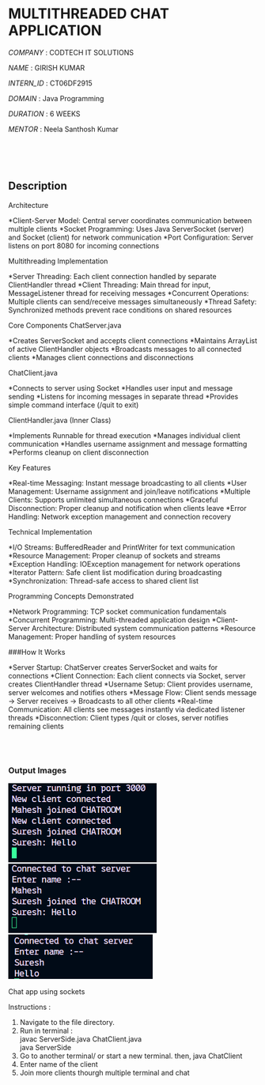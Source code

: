 # MULTITHREADED CHAT APPLICATION

*COMPANY* : CODTECH IT SOLUTIONS

*NAME* : GIRISH KUMAR

*INTERN_ID* : CT06DF2915

*DOMAIN* : Java Programming

*DURATION* : 6 WEEKS

*MENTOR* : Neela Santhosh Kumar
  
  
<br/><br/><br/>

## Description

Architecture

*Client-Server Model: Central server coordinates communication between multiple clients
*Socket Programming: Uses Java ServerSocket (server) and Socket (client) for network communication
*Port Configuration: Server listens on port 8080 for incoming connections

Multithreading Implementation

*Server Threading: Each client connection handled by separate ClientHandler thread
*Client Threading: Main thread for input, MessageListener thread for receiving messages
*Concurrent Operations: Multiple clients can send/receive messages simultaneously
*Thread Safety: Synchronized methods prevent race conditions on shared resources

Core Components
  ChatServer.java

  *Creates ServerSocket and accepts client connections
  *Maintains ArrayList of active ClientHandler objects
  *Broadcasts messages to all connected clients
  *Manages client connections and disconnections

  ChatClient.java

  *Connects to server using Socket
  *Handles user input and message sending
  *Listens for incoming messages in separate thread
  *Provides simple command interface (/quit to exit)

  ClientHandler.java (Inner Class)

  *Implements Runnable for thread execution
  *Manages individual client communication
  *Handles username assignment and message formatting
  *Performs cleanup on client disconnection

Key Features

*Real-time Messaging: Instant message broadcasting to all clients
*User Management: Username assignment and join/leave notifications
*Multiple Clients: Supports unlimited simultaneous connections
*Graceful Disconnection: Proper cleanup and notification when clients leave
*Error Handling: Network exception management and connection recovery

Technical Implementation

*I/O Streams: BufferedReader and PrintWriter for text communication
*Resource Management: Proper cleanup of sockets and streams
*Exception Handling: IOException management for network operations
*Iterator Pattern: Safe client list modification during broadcasting
*Synchronization: Thread-safe access to shared client list

Programming Concepts Demonstrated

*Network Programming: TCP socket communication fundamentals
*Concurrent Programming: Multi-threaded application design
*Client-Server Architecture: Distributed system communication patterns
*Resource Management: Proper handling of system resources

###How It Works

*Server Startup: ChatServer creates ServerSocket and waits for connections
*Client Connection: Each client connects via Socket, server creates ClientHandler thread
*Username Setup: Client provides username, server welcomes and notifies others
*Message Flow: Client sends message → Server receives → Broadcasts to all other clients
*Real-time Communication: All clients see messages instantly via dedicated listener threads
*Disconnection: Client types /quit or closes, server notifies remaining clients

<br/> <br/>

### Output Images

![](https://github.com/girishkr9331/Multithreaded-Chat-App/blob/main/MultithreadingChat1.png)
![](https://github.com/girishkr9331/Multithreaded-Chat-App/blob/main/MultithreadingChat2.png)
![](https://github.com/girishkr9331/Multithreaded-Chat-App/blob/main/MultithreadingChat3.png)

Chat app using sockets

Instructions :
1. Navigate to the file directory.
2. Run in terminal :  
  javac ServerSide.java ChatClient.java  
  java ServerSide
3. Go to another terminal/ or start a new terminal.
  then, 
  java ChatClient
4. Enter name of the client
5. Join more clients thourgh multiple terminal and chat 
    

